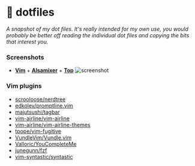 # :wrench: dotfiles
_A snapshot of my dot files. It's really intended for my own use, you would probably be better off reading the individual dot files and copying the bits that interest you._

### Screenshots
+ [**Vim**](https://www.vim.org/) + [**Alsamixer**](https://www.alsa-project.org/) + [**Top**](http://man7.org/linux/man-pages/man1/top.1.html)
![screenshot](https://i.imgur.com/ht8B7w2.png)

### Vim plugins
+ [scrooloose/nerdtree](https://github.com/scrooloose/nerdtree)
+ [edkolev/promptline.vim](https://github.com/edkolev/promptline.vim)
+ [majutsushi/tagbar](https://github.com/majutsushi/tagbar)
+ [vim-airline/vim-airline](https://github.com/vim-airline/vim-airline)
+ [vim-airline/vim-airline-themes](https://github.com/vim-airline/vim-airline-themes)
+ [tpope/vim-fugitive](https://github.com/tpope/vim-fugitive)
+ [VundleVim/Vundle.vim](https://github.com/VundleVim/Vundle.vim)
+ [Valloric/YouCompleteMe](https://github.com/Valloric/YouCompleteMe)
+ [junegunn/fzf](https://github.com/junegunn/fzf)
+ [vim-syntastic/syntastic](https://github.com/vim-syntastic/syntastic)
